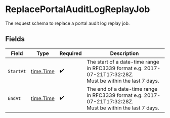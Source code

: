 # ReplacePortalAuditLogReplayJob

The request schema to replace a portal audit log replay job.


## Fields

| Field                                                                                                       | Type                                                                                                        | Required                                                                                                    | Description                                                                                                 |
| ----------------------------------------------------------------------------------------------------------- | ----------------------------------------------------------------------------------------------------------- | ----------------------------------------------------------------------------------------------------------- | ----------------------------------------------------------------------------------------------------------- |
| `StartAt`                                                                                                   | [time.Time](https://pkg.go.dev/time#Time)                                                                   | :heavy_check_mark:                                                                                          | The start of a date-time range in RFC3339 format e.g. 2017-07-21T17:32:28Z.<br/>Must be within the last 7 days. |
| `EndAt`                                                                                                     | [time.Time](https://pkg.go.dev/time#Time)                                                                   | :heavy_check_mark:                                                                                          | The end of a date-time range in RFC3339 format e.g. 2017-07-21T17:32:28Z.<br/>Must be within the last 7 days. |